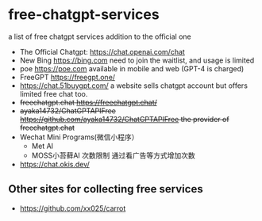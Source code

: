# free-chatgpt-services
a list of free chatgpt services addition to the official one

- The Official Chatgpt: https://chat.openai.com/chat 
- New Bing https://bing.com need to join the waitlist, and usage is limited
- poe https://poe.com available in mobile and web (GPT-4 is charged)
- FreeGPT https://freegpt.one/
- https://chat.51buygpt.com/ a website sells chatgpt account but offers limited free chat too.
- ~~freechatgpt.chat https://freechatgpt.chat/~~
- ~~ayaka14732/ChatGPTAPIFree https://github.com/ayaka14732/ChatGPTAPIFree the provider of freechatgpt.chat~~
- Wechat Mini Programs(微信小程序）
  - Met AI
  - MOSS小苔藓AI 次数限制 通过看广告等方式增加次数
- https://chat.okis.dev/

## Other sites for collecting free services
- https://github.com/xx025/carrot

